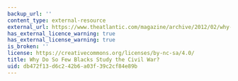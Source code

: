 ```yaml
---
backup_url: ''
content_type: external-resource
external_url: https://www.theatlantic.com/magazine/archive/2012/02/why-do-so-few-blacks-study-the-civil-war/308831/
has_external_licence_warning: true
has_external_license_warning: true
is_broken: ''
license: https://creativecommons.org/licenses/by-nc-sa/4.0/
title: Why Do So Few Blacks Study the Civil War?
uid: db472f13-d6c2-42b6-a03f-39c2cf84e89b
---
```


